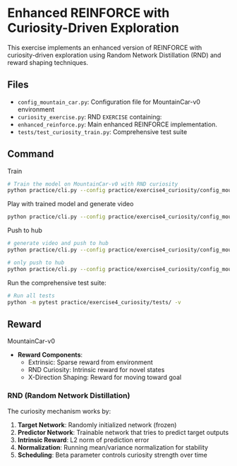 # Enhanced REINFORCE with Curiosity-Driven Exploration

This exercise implements an enhanced version of REINFORCE with curiosity-driven exploration using
Random Network Distillation (RND) and reward shaping techniques.

## Files
- `config_mountain_car.py`: Configuration file for MountainCar-v0 environment
- `curiosity_exercise.py`: RND `EXERCISE` containing:
- `enhanced_reinforce.py`: Main enhanced REINFORCE implementation.
- `tests/test_curiosity_train.py`: Comprehensive test suite

## Command
Train
```bash
# Train the model on MountainCar-v0 with RND curiosity
python practice/cli.py --config practice/exercise4_curiosity/config_mountain_car.py
```

Play with trained model and generate video
```bash
python practice/cli.py --config practice/exercise4_curiosity/config_mountain_car.py --mode play
```

Push to hub
```bash
# generate video and push to hub
python practice/cli.py --config practice/exercise4_curiosity/config_mountain_car.py --mode push_to_hub --username myuser

# only push to hub
python practice/cli.py --config practice/exercise4_curiosity/config_mountain_car.py --mode push_to_hub --username myuser --skip_play
```

Run the comprehensive test suite:
```bash
# Run all tests
python -m pytest practice/exercise4_curiosity/tests/ -v
```


## Reward

MountainCar-v0
- **Reward Components**:
  - Extrinsic: Sparse reward from environment
  - RND Curiosity: Intrinsic reward for novel states
  - X-Direction Shaping: Reward for moving toward goal

### RND (Random Network Distillation)

The curiosity mechanism works by:
1. **Target Network**: Randomly initialized network (frozen)
2. **Predictor Network**: Trainable network that tries to predict target outputs
3. **Intrinsic Reward**: L2 norm of prediction error
4. **Normalization**: Running mean/variance normalization for stability
5. **Scheduling**: Beta parameter controls curiosity strength over time
